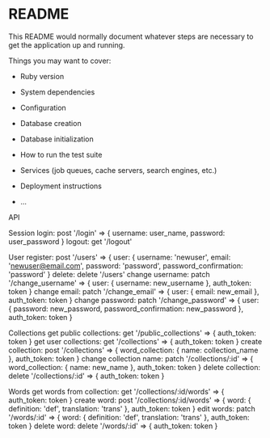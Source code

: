 # README

This README would normally document whatever steps are necessary to get the
application up and running.

Things you may want to cover:

* Ruby version

* System dependencies

* Configuration

* Database creation

* Database initialization

* How to run the test suite

* Services (job queues, cache servers, search engines, etc.)

* Deployment instructions

* ...

API

Session
  login: post '/login' => { username: user_name, password: user_password }
  logout: get '/logout'

User
  register: post '/users' => { user: { username: 'newuser', email: 'newuser@email.com',
                                       password: 'password', password_confirmation: 'password' }
  delete: delete '/users'
  change username: patch '/change_username' => { user: { username: new_username }, auth_token: token }
  change email: patch '/change_email' => { user: { email: new_email }, auth_token: token }
  change password: patch '/change_password' => { user: { password: new_password, password_confirmation: new_password }, auth_token: token }

Collections
  get public collections: get '/public_collections' => { auth_token: token }
  get user collections: get '/collections' => { auth_token: token }
  create collection: post '/collections' => { word_collection: { name: collection_name }, auth_token: token }
  change collection name: patch '/collections/:id' => { word_collection: { name: new_name }, auth_token: token }
  delete collection: delete '/collections/:id' => { auth_token: token }

Words
  get words from collection: get '/collections/:id/words' => { auth_token: token }
  create word: post '/collections/:id/words' => { word: { definition: 'def', translation: 'trans' }, auth_token: token }
  edit words: patch '/words/:id' => { word: { definition: 'def', translation: 'trans' }, auth_token: token }
  delete word: delete '/words/:id' => { auth_token: token }

